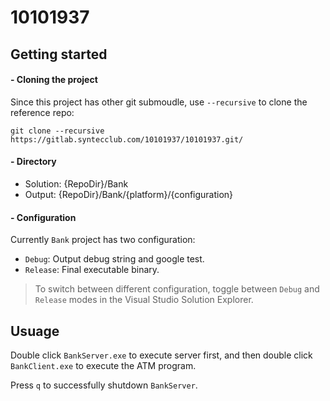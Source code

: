 # 10101937

## Getting started

#### - Cloning the project

Since this project has other git submoudle, use `--recursive` to clone the reference repo:

    git clone --recursive https://gitlab.syntecclub.com/10101937/10101937.git/

#### - Directory

- Solution: {RepoDir}/Bank
- Output: {RepoDir}/Bank/{platform}/{configuration}

#### - Configuration

Currently `Bank` project has two configuration:

- `Debug`: Output debug string and google test.
- `Release`: Final executable binary.

> To switch between different configuration, toggle between `Debug` and `Release` modes in the Visual Studio Solution Explorer.

## Usuage

Double click `BankServer.exe` to execute server first, and then double click `BankClient.exe` to execute the ATM program.

Press `q` to successfully shutdown `BankServer`.